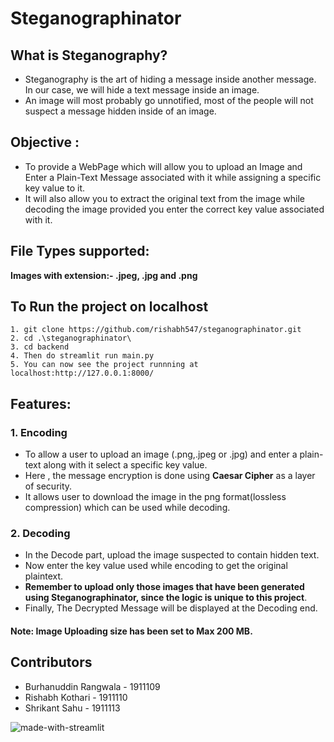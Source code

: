 # Steganographinator


## What is Steganography?
* Steganography is the art of hiding a message inside another message. In our case, we will hide a text message inside an image. 
* An image will most probably go unnotified, most of the people will not suspect a message hidden inside of an image.

## Objective : 
* To provide a WebPage which will allow you to upload an Image and Enter a Plain-Text Message associated with it while assigning a specific key value to it.
* It will also allow you to extract the original text from the image while decoding the image provided you enter the correct key value associated with it.

## File Types supported: 
**Images with extension:- .jpeg, .jpg and .png**

## To Run the project on localhost
```
1. git clone https://github.com/rishabh547/steganographinator.git
2. cd .\steganographinator\
3. cd backend
4. Then do streamlit run main.py
5. You can now see the project runnning at localhost:http://127.0.0.1:8000/
```

## Features:

 ### 1. Encoding
  * To allow a user to upload an image (.png,.jpeg or .jpg) and enter a plain-text along with it select a specific key value.
  * Here , the message encryption is done using **Caesar Cipher** as a layer of security.
  * It allows user to download the image in the png format(lossless compression) which can be used while decoding.
 
 ### 2. Decoding
  * In the Decode part, upload the image suspected to contain hidden text.
  * Now enter the key value used while encoding to get the original plaintext.
  * **Remember to upload only those images that have been generated using Steganographinator, since the logic is unique to this project**.
  * Finally, The Decrypted Message will be displayed at the Decoding end. 
 
 #### Note: Image Uploading size has been set to Max 200 MB.
 
## Contributors
 * Burhanuddin Rangwala - 1911109
 * Rishabh Kothari - 1911110
 * Shrikant Sahu - 1911113


![made-with-streamlit](https://user-images.githubusercontent.com/59617133/153754410-57dcc527-30eb-41b3-965c-08b171969d95.svg)
